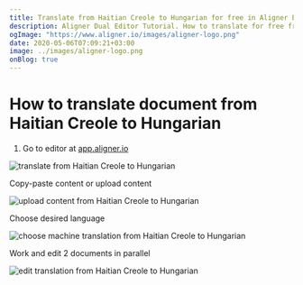 ```yaml
---
title: Translate from Haitian Creole to Hungarian for free in Aligner Editor
description: Aligner Dual Editor Tutorial. How to translate for free from Haitian Creole to Hungarian. Aligner is multilingual document management platform. 
ogImage: "https://www.aligner.io/images/aligner-logo.png"
date: 2020-05-06T07:09:21+03:00
image: ../images/aligner-logo.png
onBlog: true
---
```


# How to translate document from Haitian Creole to Hungarian

1. Go to editor at [app.aligner.io](https://app.aligner.io "Aligner App web page")

![translate from Haitian Creole to Hungarian](../aligner-blank-editor.png "translate from Haitian Creole to Hungarian")

Copy-paste content or upload content

![upload content from Haitian Creole to Hungarian](../aligner-uploaded-document.png "upload content from Haitian Creole to Hungarian")

Choose desired language

![choose machine translation from Haitian Creole to Hungarian](../aligner-language-dropdown.png "choose machine translation from Haitian Creole to Hungarian")

Work and edit 2 documents in parallel

![edit translation from Haitian Creole to Hungarian](../aligner-double-sitded-editor.png "edit translation from Haitian Creole to Hungarian")

